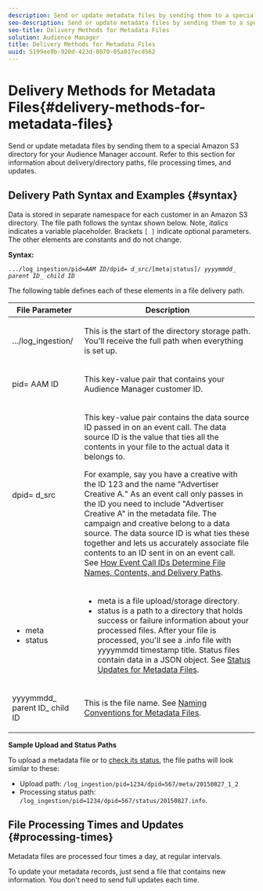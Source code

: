 ```yaml
---
description: Send or update metadata files by sending them to a special Amazon S3 directory for your Audience Manager account. Refer to this section for information about delivery/directory paths, file processing times, and updates.
seo-description: Send or update metadata files by sending them to a special Amazon S3 directory for your Audience Manager account. Refer to this section for information about delivery/directory paths, file processing times, and updates.
seo-title: Delivery Methods for Metadata Files
solution: Audience Manager
title: Delivery Methods for Metadata Files
uuid: 5199ee9b-920d-423d-8070-05a017ecd562
---
```


# Delivery Methods for Metadata Files{#delivery-methods-for-metadata-files}

Send or update metadata files by sending them to a special Amazon S3 directory for your Audience Manager account. Refer to this section for information about delivery/directory paths, file processing times, and updates.

## Delivery Path Syntax and Examples {#syntax}

Data is stored in separate namespace for each customer in an Amazon S3 directory. The file path follows the syntax shown below. Note, *italics* indicates a variable placeholder. Brackets `[ ]` indicate optional parameters. The other elements are constants and do not change.

**Syntax:**
<pre><code>.../log_ingestion/pid=<i>AAM ID</i>/dpid= <i>d_src</i>/[meta|status]/ <i>yyyymmdd</i>_ <i>parent ID</i>_ <i>child ID</i></code></pre>

The following table defines each of these elements in a file delivery path.

<table id="table_E3DB873D4CB3479AA7173838EB9898CE"> 
 <thead> 
  <tr> 
   <th colname="col1" class="entry"> File Parameter </th> 
   <th colname="col2" class="entry"> Description </th> 
  </tr> 
 </thead>
 <tbody> 
  <tr> 
   <td colname="col1"> <p> <span class="codeph"> .../log_ingestion/</span> </p> </td> 
   <td colname="col2"> <p>This is the start of the directory storage path. You'll receive the full path when everything is set up. </p> </td> 
  </tr> 
  <tr> 
   <td colname="col1"> <p> <span class="codeph">pid=<span class="varname"> AAM ID</span></span> </p> </td> 
   <td colname="col2"> <p>This key-value pair that contains your <span class="keyword"> Audience Manager</span> customer ID. </p> </td> 
  </tr> 
  <tr> 
   <td colname="col1"> <p> <span class="codeph">dpid=<span class="varname"> d_src</span></span> </p> </td> 
   <td colname="col2"> <p>This key-value pair contains the data source ID passed in on an event call. The data source ID is the value that ties all the contents in your file to the actual data it belongs to. </p> <p>For example, say you have a creative with the ID 123 and the name "Advertiser Creative A." As an event call only passes in the ID you need to include "Advertiser Creative A" in the metadata file. The campaign and creative belong to a data source. The data source ID is what ties these together and lets us accurately associate file contents to an ID sent in on an event call. See <a href="../../../reporting/audience-optimization-reports/metadata-files-intro/metadata-file-overview.md#how-ids-shape-file-names"> How Event Call IDs Determine File Names, Contents, and Delivery Paths</a>. </p> </td> 
  </tr> 
  <tr> 
   <td colname="col1"> 
    <ul id="ul_8AFA4E7FCE984789AF05EA31718F39CD"> 
     <li id="li_A493880F6ECB467DBB590226CC7A5847"> <span class="codeph"> meta</span> </li> 
     <li id="li_2D6DAC956D084A1DB43C9C5B2C821F87"> <span class="codeph"> status</span> </li> 
    </ul> </td> 
   <td colname="col2"> <p> 
     <ul id="ul_5907ADF5B20C4FEC94EF5A09BE02F2CD"> 
      <li id="li_AE70B44FEDCF4A05ADAFF4E49296F67D"> <span class="codeph"> meta</span> is a file upload/storage directory. </li> 
      <li id="li_2ADEA90E01364E888CAAAB8A65A6383F"> <span class="codeph"> status</span> is a path to a directory that holds success or failure information about your processed files. After your file is processed, you'll see a <span class="codeph"> .info</span> file with <span class="codeph"> yyyymmdd</span> timestamp title. Status files contain data in a JSON object. See <a href="../../../reporting/audience-optimization-reports/metadata-files-intro/metadata-update-status.md#concept_B42172A8E6394E889DCF367AA01B4583"> Status Updates for Metadata Files</a>. </li> 
     </ul> </p> </td> 
  </tr> 
  <tr> 
   <td colname="col1"> <p> <span class="codeph"> <span class="varname"> yyyymmdd</span>_<span class="varname"> parent ID</span>_<span class="varname"> child ID</span></span> </p> </td> 
   <td colname="col2"> <p>This is the file name. See <a href="../../../reporting/audience-optimization-reports/metadata-files-intro/metadata-file-names.md#concept_729806531D4547A6B5870BEA199FB4A9"> Naming Conventions for Metadata Files</a>. </p> </td> 
  </tr> 
 </tbody> 
</table>

**Sample Upload and Status Paths**

To upload a metadata file or to [check its status](../../../reporting/audience-optimization-reports/metadata-files-intro/metadata-update-status.md#concept_B42172A8E6394E889DCF367AA01B4583), the file paths will look similar to these:

* Upload path: `/log_ingestion/pid=1234/dpid=567/meta/20150827_1_2` 
* Processing status path: `/log_ingestion/pid=1234/dpid=567/status/20150827.info`.

## File Processing Times and Updates {#processing-times}

Metadata files are processed four times a day, at regular intervals.

To update your metadata records, just send a file that contains new information. You don't need to send full updates each time. 
